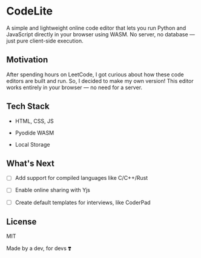 # CodeLite

A simple and lightweight online code editor that lets you run Python and JavaScript directly in your browser using WASM. No server, no database — just pure client-side execution.

## Motivation

After spending hours on LeetCode, I got curious about how these code editors are built and run. So, I decided to make my own version! This editor works entirely in your browser — no need for a server.

## Tech Stack

- HTML, CSS, JS

- Pyodide WASM

- Local Storage

## What's Next

- [ ] Add support for compiled languages like C/C++/Rust

- [ ] Enable online sharing with Yjs

- [ ] Create default templates for interviews, like CoderPad

## License

MIT

Made by a dev, for devs ❣️
